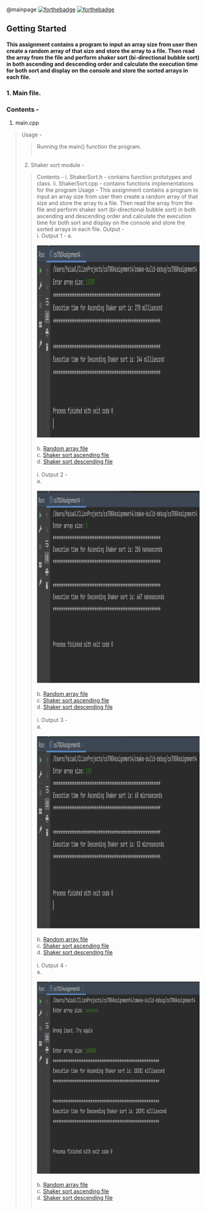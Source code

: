 @mainpage
[![forthebadge](https://forthebadge.com/images/badges/made-with-c-plus-plus.svg)](https://forthebadge.com)
[![forthebadge](http://forthebadge.com/images/badges/built-with-love.svg)](http://forthebadge.com)

## Getting Started
#### This assignment contains a program to input an array size from user then create a random array of that size and store the array to a file. Then read the array from the file and perform shaker sort (bi-directional bubble sort) in both ascending and descending order and calculate the execution time for both sort and display on the console and store the sorted arrays in each file.

### 1. Main file.
### Contents -
1. main.cpp
> Usage - 
>> Running the main() function the program.
<br><br>
> 2. Shaker sort module  - 
>> Contents - 
	i. ShakerSort.h - contains function prototypes and class.
	ii. ShakerSort.cpp - contains functions implementations for the program
> Usage - 
>> This assignment contains a program to input an array size from user then create a random array of that size and store the array to a file. Then read the array from the file and perform shaker sort (bi-directional bubble sort) in both ascending and descending order and calculate the execution time for both sort and display on the console and store the sorted arrays in each file.
> Output - <br>
	i. Output 1 - 
    		a. <br><br><img src="output1/1.png" height="500"><br><br>
		b. [Random array file](output1/shaker_sort_output.txt)<br>
		c. [Shaker sort ascending file](output1/shaker_sort_asc.txt)<br>
		d. [Shaker sort descending file](output1/shaker_sort_desc.txt)<br><br>
	i. Output 2 - <br>
    		a. <br><br><img src="output2/2.png" height="500"><br><br>
		b. [Random array file](output2/shaker_sort_output.txt)<br>
		c. [Shaker sort ascending file](output2/shaker_sort_asc.txt)<br>
		d. [Shaker sort descending file](output2/shaker_sort_desc.txt)<br><br>
	i. Output 3 - <br>
    		a. <br><br><img src="output3/3.png" height="500"><br><br>
		b. [Random array file](output3/shaker_sort_output.txt)<br>
		c. [Shaker sort ascending file](output3/shaker_sort_asc.txt)<br>
		d. [Shaker sort descending file](output3/shaker_sort_desc.txt)<br><br>
	i. Output 4 - <br>
    		a. <br><br><img src="output4/4.png" height="500"><br><br>
		b. [Random array file](output4/shaker_sort_output.txt)<br>
		c. [Shaker sort ascending file](output4/shaker_sort_asc.txt)<br>
		d. [Shaker sort descending file](output4/shaker_sort_desc.txt)<br><br>
